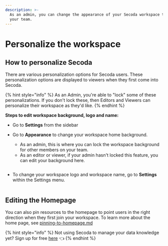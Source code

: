 ```yaml
---
description: >-
  As an admin, you can change the appearance of your Secoda workspace to suit
  your team.
---
```


# Personalize the workspace

## **How to personalize Secoda** <a href="#h_3a4bfd6458" id="h_3a4bfd6458"></a>

There are various personalization options for Secoda users. These personalization options are displayed to viewers when they first come into Secoda.&#x20;

{% hint style="info" %}
As an Admin, you're able to "lock" some of these personalizations. If you don't lock these, then Editors and Viewers can personalize their workspace as they'd like.&#x20;
{% endhint %}

**Steps to edit workspace background, logo and name:**&#x20;

* Go to **Settings** from the sidebar
*   Go to **Appearance** to change your workspace home background.&#x20;

    * As an admin, this is where you can lock the workspace background for other members on your team.&#x20;
    * As an editor or viewer, if your admin hasn't locked this feature, you can edit your background here.&#x20;



    <figure><img src="../../.gitbook/assets/Screenshot 2023-05-30 at 3.06.50 PM.png" alt=""><figcaption></figcaption></figure>
* To change your workspace logo and workspace name, go to **Settings** within the Settings menu.&#x20;

<figure><img src="../../.gitbook/assets/Screenshot 2023-05-30 at 3.08.27 PM.png" alt=""><figcaption></figcaption></figure>

## Editing the Homepage&#x20;

You can also pin resources to the homepage to point users in the right direction when they first join your workspace. To learn more about the home page, see [pinning-to-homepage.md](../../features/search-and-home-page/pinning-to-homepage.md "mention")

{% hint style="info" %}
Not using Secoda to manage your data knowledge yet? Sign up for free [here](https://app.secoda.co) 👈
{% endhint %}
